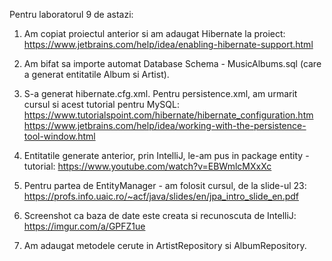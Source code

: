 
Pentru laboratorul 9 de astazi:
1. Am copiat proiectul anterior si am adaugat Hibernate la proiect:
https://www.jetbrains.com/help/idea/enabling-hibernate-support.html

2. Am bifat sa importe automat Database Schema - MusicAlbums.sql (care a generat entitatile Album si Artist).

3. S-a generat hibernate.cfg.xml. Pentru persistence.xml, am urmarit cursul si acest tutorial pentru MySQL:
https://www.tutorialspoint.com/hibernate/hibernate_configuration.htm
https://www.jetbrains.com/help/idea/working-with-the-persistence-tool-window.html

4. Entitatile generate anterior, prin IntelliJ, le-am pus in package entity - tutorial:
https://www.youtube.com/watch?v=EBWmlcMXxXc

5. Pentru partea de EntityManager - am folosit cursul, de la slide-ul 23:
https://profs.info.uaic.ro/~acf/java/slides/en/jpa_intro_slide_en.pdf

6. Screenshot ca baza de date este creata si recunoscuta de IntelliJ: https://imgur.com/a/GPFZ1ue

7. Am adaugat metodele cerute in ArtistRepository si AlbumRepository.
